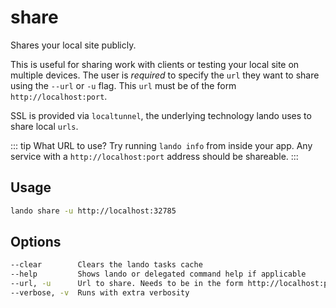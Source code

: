# share

Shares your local site publicly.

This is useful for sharing work with clients or testing your local site on multiple devices. The user is *required* to specify the `url` they want to share using the `--url` or `-u` flag. This `url` must be of the form `http://localhost:port`.

SSL is provided via `localtunnel`, the underlying technology lando uses to share local `urls`.

::: tip What URL to use?
Try running `lando info` from inside your app. Any service with a `http://localhost:port` address should be shareable.
:::

## Usage

```bash
lando share -u http://localhost:32785
```

## Options

```bash
--clear        Clears the lando tasks cache
--help         Shows lando or delegated command help if applicable
--url, -u      Url to share. Needs to be in the form http://localhost:port
--verbose, -v  Runs with extra verbosity
```
